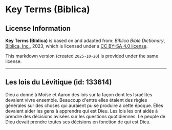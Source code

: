 # Key Terms (Biblica)

## License Information

**Key Terms (Biblica)** is based on and adapted from: _Biblica Bible Dictionary_, [Biblica, Inc.](https://www.biblica.com/), 2023, which is licensed under a [CC BY-SA 4.0 license](https://creativecommons.org/licenses/by-sa/4.0/legalcode.en).

This markdown version (created `2025-10-20`) is provided under the same license.



--------------------------------

## Les lois du Lévitique (id: 133614)

Dieu a donné à Moïse et Aaron des lois sur la façon dont les Israélites devaient vivre ensemble. Beaucoup d'entre elles étaient des règles générales sur des choses qui auraient pu se produire à cette époque. Elles devaient aider les gens à apprendre qui est Dieu. Les lois les ont aidés à prendre des décisions avisées sur les questions quotidiennes. Le peuple de Dieu devait prendre toutes ses décisions en fonction de qui est Dieu.


